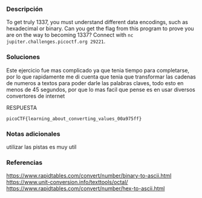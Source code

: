  ### Descripción 
To get truly 1337, you must understand different data encodings, such as hexadecimal or binary. Can you get the flag from this program to prove you are on the way to becoming 1337? Connect with `nc jupiter.challenges.picoctf.org 29221`.

### Soluciones

Este ejercicio fue mas complicado ya que tenia tiempo para completarse, por lo que rapidamente me di cuenta que tenia que transformar las cadenas de numeros a textos para poder darle las palabras claves, todo esto en menos de 45 segundos, por que lo mas facil que pense es en usar diversos convertores de internet

RESPUESTA

```
picoCTF{learning_about_converting_values_00a975ff}
```


### Notas adicionales 

utilizar las pistas es muy util
### Referencias 
https://www.rapidtables.com/convert/number/binary-to-ascii.html
https://www.unit-conversion.info/texttools/octal/
https://www.rapidtables.com/convert/number/hex-to-ascii.html